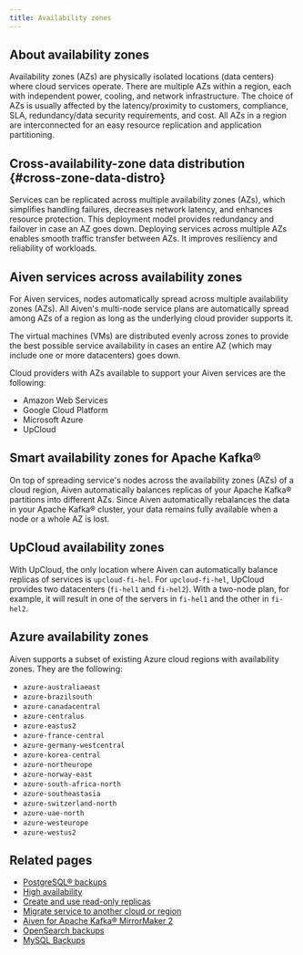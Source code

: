 ```yaml
---
title: Availability zones
---
```


## About availability zones

Availability zones (AZs) are physically isolated locations (data
centers) where cloud services operate. There are multiple AZs within a
region, each with independent power, cooling, and network
infrastructure. The choice of AZs is usually affected by the
latency/proximity to customers, compliance, SLA, redundancy/data
security requirements, and cost. All AZs in a region are interconnected
for an easy resource replication and application partitioning.

## Cross-availability-zone data distribution {#cross-zone-data-distro}

Services can be replicated across multiple availability zones (AZs),
which simplifies handling failures, decreases network latency, and
enhances resource protection. This deployment model provides redundancy
and failover in case an AZ goes down. Deploying services across multiple
AZs enables smooth traffic transfer between AZs. It improves resiliency
and reliability of workloads.

## Aiven services across availability zones

For Aiven services, nodes automatically spread across multiple
availability zones (AZs). All Aiven's multi-node service plans are
automatically spread among AZs of a region as long as the underlying
cloud provider supports it.

The virtual machines (VMs) are distributed evenly across zones to
provide the best possible service availability in cases an entire AZ
(which may include one or more datacenters) goes down.

Cloud providers with AZs available to support your Aiven services are
the following:

-   Amazon Web Services
-   Google Cloud Platform
-   Microsoft Azure
-   UpCloud

## Smart availability zones for Apache Kafka®

On top of spreading service's nodes across the availability zones (AZs)
of a cloud region, Aiven automatically balances replicas of your Apache
Kafka® partitions into different AZs. Since Aiven automatically
rebalances the data in your Apache Kafka® cluster, your data remains
fully available when a node or a whole AZ is lost.

## UpCloud availability zones

With UpCloud, the only location where Aiven can automatically balance
replicas of services is `upcloud-fi-hel`. For `upcloud-fi-hel`, UpCloud
provides two datacenters (`fi-hel1` and `fi-hel2`). With a two-node
plan, for example, it will result in one of the servers in `fi-hel1` and
the other in `fi-hel2`.

## Azure availability zones

Aiven supports a subset of existing Azure cloud regions with
availability zones. They are the following:

-   `azure-australiaeast`
-   `azure-brazilsouth`
-   `azure-canadacentral`
-   `azure-centralus`
-   `azure-eastus2`
-   `azure-france-central`
-   `azure-germany-westcentral`
-   `azure-korea-central`
-   `azure-northeurope`
-   `azure-norway-east`
-   `azure-south-africa-north`
-   `azure-southeastasia`
-   `azure-switzerland-north`
-   `azure-uae-north`
-   `azure-westeurope`
-   `azure-westus2`

## Related pages

-   [PostgreSQL® backups](/docs/products/postgresql/concepts/pg-backups)
-   [High availability](/docs/products/postgresql/concepts/high-availability)
-   [Create and use read-only replicas](/docs/products/postgresql/howto/create-read-replica)
-   [Migrate service to another cloud or region](/docs/platform/howto/migrate-services-cloud-region)
-   [Aiven for Apache Kafka® MirrorMaker 2](/docs/products/kafka/kafka-mirrormaker)
-   [OpenSearch backups](/docs/products/opensearch/concepts/backups)
-   [MySQL Backups](/docs/products/mysql/concepts/mysql-backups)

